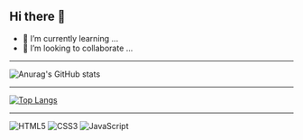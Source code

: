 ## Hi there 👋

- 🌱 I’m currently learning ...
- 👯 I’m looking to collaborate ...

---

![Anurag's GitHub stats](https://github-readme-stats.vercel.app/api?username=Alireza-Abarian&show_icons=true&theme=dark)

------

[![Top Langs](https://github-readme-stats.vercel.app/api/top-langs/?username=Alireza-Abarian&layout=pie)](https://github.com/anuraghazra/github-readme-stats)

---

![HTML5](https://img.shields.io/badge/html5-%23E34F26.svg?style=for-the-badge&logo=html5&logoColor=white)
![CSS3](https://img.shields.io/badge/css3-%231572B6.svg?style=for-the-badge&logo=css3&logoColor=white)
![JavaScript](https://img.shields.io/badge/javascript-%23323330.svg?style=for-the-badge&logo=javascript&logoColor=%23F7DF1E)
